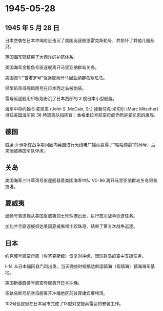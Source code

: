 # 1945-05-28

## 1945 年 5 月 28 日

日本空袭在日本冲绳附近击沉了美国驱逐舰德雷克斯勒号，并损坏了其他几艘船只。

英国海军部结束了大西洋的护航体系。

美国海军金枪鱼号驱逐舰离开马里亚纳群岛关岛。

美国海军"吉塔罗号"驱逐舰离开马里亚纳群岛塞班岛。

轻型航空母舰凤翔号在日本西之岛被伪装。

雷号驱逐舰用甲板炮击沉了日本西部的 3 艘日本小型舰艇。

海军中将约翰·S·麦凯恩 (John S. McCain, Sr.) 接替马克·米切尔 (Marc
Mitscher) 担任美国海军第 38
特遣舰队指挥官；香格里拉号航空母舰仍然是麦凯恩的旗舰。

## 德国

威廉·乔伊斯在战争期间因向英国进行无线电广播而赢得了"哈哈勋爵"的绰号，后来他被英国军队俘虏。

## 关岛

美国海军三叶草湾号驱逐舰载着美国海军中队 VC-96
离开马里亚纳群岛关岛阿普拉港。

## 夏威夷

蝠鲼号驱逐舰从美国夏威夷领土珍珠港出发，执行首次战争巡逻任务。

加比兰号驱逐舰抵达美国夏威夷领土珍珠港，结束了第五次战争巡逻。

## 日本

约克城号航空母舰（埃塞克斯级）恢复对冲绳、琉球群岛的空中支援任务。

I-14
从日本福冈县门司出发，当天晚些时候抵达韩国镇海（现镇海）镇海海军基地。

美国新墨西哥号航空母舰离开日本冲绳。

圣路易斯号航空母舰离开冲绳地区前往菲律宾莱特湾。

102号巡逻艇在日本吴市完成了13型对空搜索雷达的安装工作。

